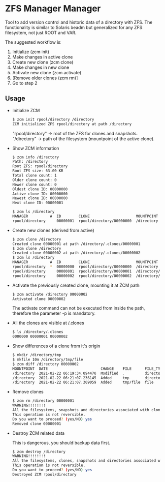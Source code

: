 # ZFS Manager Manager

Tool to add version control and historic data of a directory with ZFS. The functionality is similar to Solaris beadm but generalized for any ZFS filesystem, not just ROOT and VAR.

The suggested workflow is:
1. Initialize (zcm init)
2. Make changes in active clone
3. Create new clone (zcm clone)
4. Make changes in new clone
5. Activate new clone (zcm activate)
6. [Remove older clones (zcm rm)]
7. Go to step 2

## Usage

- Initialize ZCM

    ```bash
    $ zcm init rpool/directory /directory
    ZCM initialized ZFS rpool/directory at path /directory
    ```

    "rpool/directory" -> root of the ZFS for clones and snapshots.
    "/directory" -> path of the filesystem (mountpoint of the active clone).


- Show ZCM information

    ```bash
    $ zcm info /directory
    Path: /directory
    Root ZFS: rpool/directory
    Root ZFS size: 63.00 KB
    Total clone count: 1
    Older clone count: 0
    Newer clone count: 0
    Oldest clone ID: 00000000
    Active clone ID: 00000000
    Newest clone ID: 00000000
    Next clone ID: 00000001

    $ zcm ls /directory
    MANAGER          A  ID        CLONE                     MOUNTPOINT  ORIGIN    DATE                 SIZE    
    rpool/directory     00000001  rpool/directory/00000000  /directory            2021-02-16 10:46:59  32.00 KB
    ```

- Create new clones (derived from active)

    ```bash
    $ zcm clone /directory
    Created clone 00000001 at path /directory/.clones/00000001
    $ zcm clone /directory
    Created clone 00000002 at path /directory/.clones/00000002
    $ zcm ls /directory
    MANAGER          A  ID        CLONE                     MOUNTPOINT                   ORIGIN    DATE                 SIZE    
    rpool/directory  *  00000000  rpool/directory/00000000  /directory                             2021-02-20 06:51:14  32.00 KB
    rpool/directory     00000001  rpool/directory/00000001  /directory/.clones/00000001  00000000  2021-02-20 06:57:01  18.00 KB
    rpool/directory     00000002  rpool/directory/00000002  /directory/.clones/00000002  00000000  2021-02-20 06:57:02  18.00 KB
    ```

- Activate the previously created clone, mounting it at ZCM path 

    ```bash
    $ zcm activate /directory 00000002
    Activated clone 00000002
    ```

    The activate command can not be executed from inside the path, therefore the parameter -p <path> is mandatory.  

- All the clones are visible at <path>/.clones

    ```bash
    $ ls /directory/.clones
    0000000 00000001 00000002
    ```


- Show differences of a clone from it's origin

    ```bash
    $ mkdir /directory/tmp
    $ mkfile 10m /directory/tmp/file
    $ zcm diff /directory 00000002
    MOUNTPOINT  DATE                        CHANGE    FILE      FILE_TYPE
    /directory  2021-02-22 06:19:34.094470  Modified  .         directory
    /directory  2021-02-22 06:21:07.236145  Added     tmp       directory
    /directory  2021-02-22 06:21:07.309059  Added     tmp/file  file     
    ```


- Remove clones

    ```bash
    $ zcm rm /directory 00000001
    WARNING!!!!!!!!
    All the filesystems, snapshots and directories associated with clone 00000001 will be permanently deleted.
    This operation is not reversible.
    Do you want to proceed? (yes/NO) yes
    Removed clone 00000001
    ```


- Destroy ZCM related data

    This is dangerous, you should backup data first.

    ```bash
    $ zcm destroy /directory
    WARNING!!!!!!!!
    All the filesystems, clones, snapshots and directories associated with rpool/directory will be permanently deleted.
    This operation is not reversible.
    Do you want to proceed? (yes/NO) yes
    Destroyed ZCM rpool/directory
    ```
